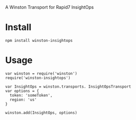 A Winston Transport for Rapid7 InsightOps

# Install

```
npm install winston-insightops
```

# Usage

```
var winston = require('winston')
require('winston-insightops')

var InsightOps = winston.transports. InsightOpsTransport
var options = { 
  token: 'someToken', 
  region: 'us'
}

winston.add(InsightOps, options)
```